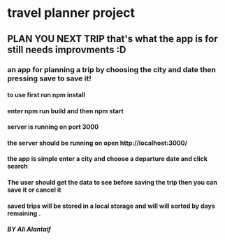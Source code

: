 # travel planner project

## PLAN YOU NEXT TRIP that's what the app is for still needs improvments :D

### an app for planning a trip by choosing the city and date then pressing save to save it!

#### to use first run npm install

#### enter npm run build and then npm start

#### server is running on port 3000

#### the server should be running on open http://localhost:3000/

#### the app is simple enter a city and choose a departure date and click search

#### The user should get the data to see before saving the trip then you can save it or cancel it 

#### saved trips will be stored in a local storage and will will sorted by days remaining .


##### BY Ali Alantaif
